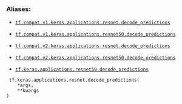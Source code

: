 

### Aliases:

- [ `tf.compat.v1.keras.applications.resnet.decode_predictions` ](/api_docs/python/tf/keras/applications/resnet/decode_predictions)

- [ `tf.compat.v1.keras.applications.resnet50.decode_predictions` ](/api_docs/python/tf/keras/applications/resnet/decode_predictions)

- [ `tf.compat.v2.keras.applications.resnet.decode_predictions` ](/api_docs/python/tf/keras/applications/resnet/decode_predictions)

- [ `tf.compat.v2.keras.applications.resnet50.decode_predictions` ](/api_docs/python/tf/keras/applications/resnet/decode_predictions)

- [ `tf.keras.applications.resnet50.decode_predictions` ](/api_docs/python/tf/keras/applications/resnet/decode_predictions)



```
 tf.keras.applications.resnet.decode_predictions(
    *args,
    **kwargs
)
 
```

